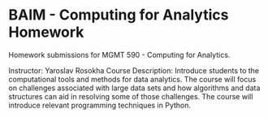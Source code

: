 # BAIM - Computing for Analytics Homework
Homework submissions for MGMT 590 - Computing for Analytics.

Instructor: Yaroslav Rosokha
Course Description: Introduce students to the computational tools and methods for data analytics. The course will focus on challenges associated with large data sets and how algorithms and data structures can aid in resolving some of those challenges. The course will introduce relevant programming techniques in Python.
